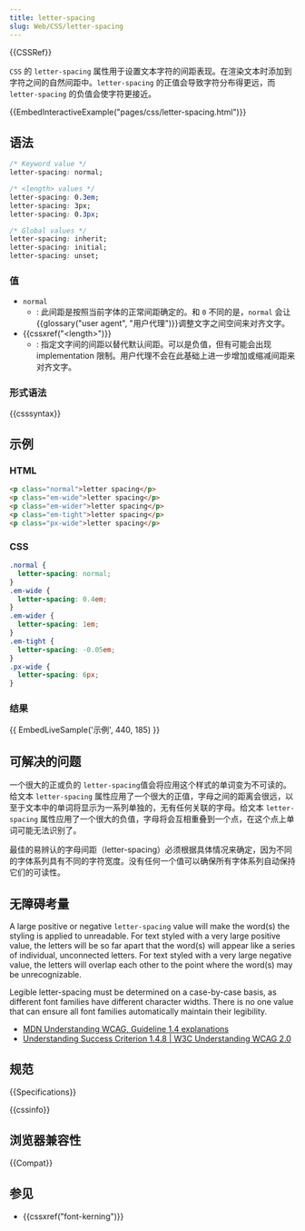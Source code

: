```yaml
---
title: letter-spacing
slug: Web/CSS/letter-spacing
---
```


{{CSSRef}}

`CSS` 的 `letter-spacing` 属性用于设置文本字符的间距表现。在渲染文本时添加到字符之间的自然间距中。`letter-spacing` 的正值会导致字符分布得更远，而 `letter-spacing` 的负值会使字符更接近。

{{EmbedInteractiveExample("pages/css/letter-spacing.html")}}

## 语法

```css
/* Keyword value */
letter-spacing: normal;

/* <length> values */
letter-spacing: 0.3em;
letter-spacing: 3px;
letter-spacing: 0.3px;

/* Global values */
letter-spacing: inherit;
letter-spacing: initial;
letter-spacing: unset;
```

### 值

- `normal`
  - : 此间距是按照当前字体的正常间距确定的。和 `0` 不同的是，`normal` 会让{{glossary("user agent", "用户代理")}}调整文字之间空间来对齐文字。
- {{cssxref("&lt;length&gt;")}}
  - : 指定文字间的间距以替代默认间距。可以是负值，但有可能会出现 implementation 限制。用户代理不会在此基础上进一步增加或缩减间距来对齐文字。

### 形式语法

{{csssyntax}}

## 示例

### HTML

```html
<p class="normal">letter spacing</p>
<p class="em-wide">letter spacing</p>
<p class="em-wider">letter spacing</p>
<p class="em-tight">letter spacing</p>
<p class="px-wide">letter spacing</p>
```

### CSS

```css
.normal {
  letter-spacing: normal;
}
.em-wide {
  letter-spacing: 0.4em;
}
.em-wider {
  letter-spacing: 1em;
}
.em-tight {
  letter-spacing: -0.05em;
}
.px-wide {
  letter-spacing: 6px;
}
```

### 结果

{{ EmbedLiveSample('示例', 440, 185) }}

## 可解决的问题

一个很大的正或负的 `letter-spacing`值会将应用这个样式的单词变为不可读的。给文本 `letter-spacing` 属性应用了一个很大的正值，字母之间的距离会很远，以至于文本中的单词将显示为一系列单独的，无有任何关联的字母。给文本 `letter-spacing` 属性应用了一个很大的负值，字母将会互相重叠到一个点，在这个点上单词可能无法识别了。

最佳的易辨认的字母间距（letter-spacing）必须根据具体情况来确定，因为不同的字体系列具有不同的字符宽度。没有任何一个值可以确保所有字体系列自动保持它们的可读性。

## 无障碍考量

A large positive or negative `letter-spacing` value will make the word(s) the styling is applied to unreadable. For text styled with a very large positive value, the letters will be so far apart that the word(s) will appear like a series of individual, unconnected letters. For text styled with a very large negative value, the letters will overlap each other to the point where the word(s) may be unrecognizable.

Legible letter-spacing must be determined on a case-by-case basis, as different font families have different character widths. There is no one value that can ensure all font families automatically maintain their legibility.

- [MDN Understanding WCAG, Guideline 1.4 explanations](/zh-CN/docs/Web/Accessibility/Understanding_WCAG/Perceivable#Guideline_1.4_Make_it_easier_for_users_to_see_and_hear_content_including_separating_foreground_from_background)
- [Understanding Success Criterion 1.4.8 | W3C Understanding WCAG 2.0](https://www.w3.org/TR/UNDERSTANDING-WCAG20/visual-audio-contrast-visual-presentation.html)

## 规范

{{Specifications}}

{{cssinfo}}

## 浏览器兼容性

{{Compat}}

## 参见

- {{cssxref("font-kerning")}}

